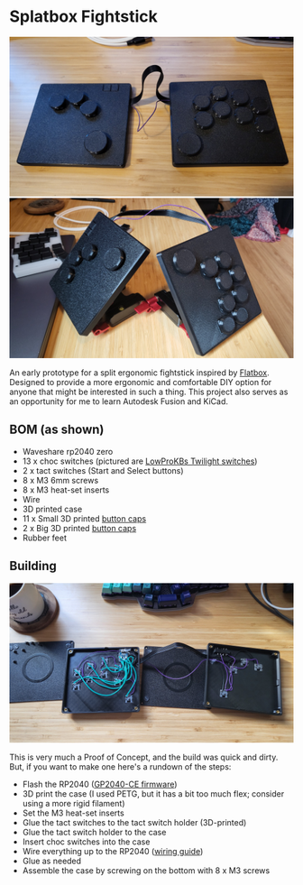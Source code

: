 # Splatbox Fightstick

![Splatbox](./photos/splatbox-top.jpg "Splatbox")
![Splatbox](./photos/splatbox-tented-display.jpg "Splatbox with tenting")

An early prototype for a split ergonomic fightstick inspired by [Flatbox](https://github.com/jfedor2/flatbox). Designed to provide a more ergonomic and comfortable DIY option for anyone that might be interested in such a thing. This project also serves as an opportunity for me to learn Autodesk Fusion and KiCad.

## BOM (as shown)

- Waveshare rp2040 zero
- 13 x choc switches (pictured are [LowProKBs Twilight switches](https://lowprokb.ca/collections/switches/products/ambients-silent-choc-switches?variant=44873426436260))
- 2 x tact switches (Start and Select buttons)
- 8 x M3 6mm screws
- 8 x M3 heat-set inserts
- Wire
- 3D printed case
- 11 x Small 3D printed [button caps](https://github.com/jfedor2/flatbox/tree/master/3d-printed-buttoncaps)
- 2 x Big 3D printed [button caps](https://github.com/jfedor2/flatbox/tree/master/3d-printed-buttoncaps)
- Rubber feet

## Building

![Splatbox](./photos/splatbox-open.jpg "Splatbox open")

This is very much a Proof of Concept, and the build was quick and dirty. But, if you want to make one here's a rundown of the steps:

- Flash the RP2040 ([GP2040-CE firmware](https://gp2040-ce.info/downloads/))
- 3D print the case (I used PETG, but it has a bit too much flex; consider using a more rigid filament)
- Set the M3 heat-set inserts
- Glue the tact switches to the tact switch holder (3D-printed)
- Glue the tact switch holder to the case
- Insert choc switches into the case
- Wire everything up to the RP2040 ([wiring guide](https://gp2040-ce.info/controller-build/wiring/#waveshare-rp2040-zero))
- Glue as needed
- Assemble the case by screwing on the bottom with 8 x M3 screws

